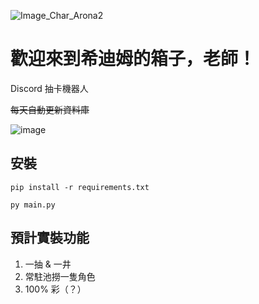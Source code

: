 ![Image_Char_Arona2](https://github.com/henryauyong/ShittimChestDiscordBot/assets/26832631/e1c7de59-2520-4107-83bc-858fec3a3ecc)

# 歡迎來到希迪姆的箱子，老師！

Discord 抽卡機器人

~~每天自動更新資料庫~~

![image](https://github.com/henryauyong/ShittimChestDiscordBot/assets/26832631/b0ddcdc6-483e-49b3-949a-d379ea3385b1)

## 安裝

``pip install -r requirements.txt``

``py main.py``

## 預計實裝功能

1.  一抽 & 一井
2.  常駐池撈一隻角色
3.  100% 彩（？）
